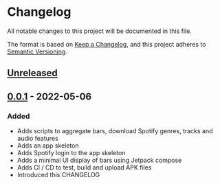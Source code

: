 # Changelog
All notable changes to this project will be documented in this file.

The format is based on [Keep a Changelog](https://keepachangelog.com/en/1.0.0/),
and this project adheres to [Semantic Versioning](https://semver.org/spec/v2.0.0.html).

## [Unreleased]

## [0.0.1] - 2022-05-06
### Added
- Adds scripts to aggregate bars, download Spotify genres, tracks and audio features
- Adds an app skeleton
- Adds Spotify login to the app skeleton
- Adds a minimal UI display of bars using Jetpack compose
- Adds CI / CD to test, build and upload APK files
- Introduced this CHANGELOG

[Unreleased]: https://github.com/olivierlacan/keep-a-changelog/compare/v0.0.1...HEAD
[0.0.1]: https://github.com/olivierlacan/keep-a-changelog/releases/tag/v0.0.1